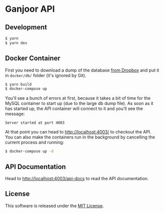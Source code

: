 # Ganjoor API

## Development

``` bash
$ yarn
$ yarn dev
```

## Docker Container

First you need to download a dump of the database [from Dropbox](https://www.dropbox.com/s/13s6y0knwaaomjc/dump.sql?dl=0) and put it in `docker/db/` folder (it's ignored by Git).

``` bash
$ yarn build
$ docker-compose up
```

You'll see a bunch of errors at first, because it takes a bit of time for the MySQL container to start up (due to the large db dump file). As soon as it has started up, the API container will connect to it and you'll see the message:

    Server started at port 4003

At that point you can head to [http://localhost:4003/](http://localhost:4003/) to checkout the API. You can also make the containers run in the background by cancelling the current process and running:

``` bash
$ docker-compose up -d
```

## API Documentation

Head to [http://localhost:4003/api-docs](http://localhost:4003/api-docs) to read the API documentation.

## License

This software is released under the [MIT License](LICENSE).
